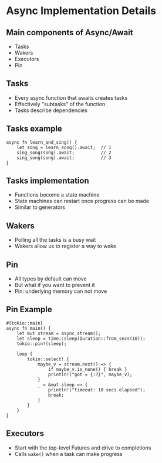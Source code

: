 # Async Implementation Details

## Main components of Async/Await

* Tasks
* Wakers
* Executors
* Pin

## Tasks

* Every async function that awaits creates tasks
* Effectively "subtasks" of the function
* Tasks describe dependencies

## Tasks example

```rust, ignore
async fn learn_and_sing() {
    let song = learn_song().await;  // 1
    sing_song(song).await;          // 2
    sing_song(song).await;          // 3
}
```

## Tasks implementation

* Functions become a state machine
* State machines can restart once progress can be made
* Similar to generators

## Wakers

* Polling all the tasks is a busy wait
* Wakers allow us to register a way to wake

## Pin

* All types by default can move
* But what if you want to prevent it
* Pin: underlying memory can not move

## Pin Example

```rust, ignore
#[tokio::main]
async fn main() {
    let mut stream = async_stream();
    let sleep = time::sleep(Duration::from_secs(10));
    tokio::pin!(sleep);

    loop {
        tokio::select! {
            maybe_v = stream.next() => {
                if maybe_v.is_none() { break }
                println!("got = {:?}", maybe_v);
            }
            _ = &mut sleep => {
                println!("timeout: 10 secs elapsed");
                break;
            }
        }
    }
}
```

## Executors

* Start with the top-level Futures and drive to completions
* Calls `wake()` when a task can make progress
